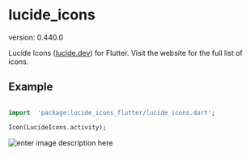 # lucide_icons

version: 0.440.0

Lucide Icons ([lucide.dev](https://lucide.dev)) for Flutter. Visit the website for the full list of icons.

## Example

```dart

import  'package:lucide_icons_flutter/lucide_icons.dart';

Icon(LucideIcons.activity);

```

![enter image description here](https://i.imgur.com/iopbEUh.png)
